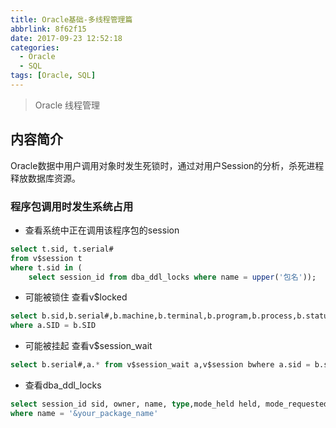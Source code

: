 ```yaml
---
title: Oracle基础-多线程管理篇
abbrlink: 8f62f15
date: 2017-09-23 12:52:18
categories:
  - Oracle
  - SQL
tags: [Oracle, SQL]
---
```

> Oracle 线程管理

<!--more-->



## 内容简介

Oracle数据中用户调用对象时发生死锁时，通过对用户Session的分析，杀死进程释放数据库资源。

### 程序包调用时发生系统占用

- 查看系统中正在调用该程序包的session
``` sql
select t.sid, t.serial#
from v$session t
where t.sid in (
	select session_id from dba_ddl_locks where name = upper('包名'));
```

- 可能被锁住 查看v$locked
``` sql
select b.sid,b.serial#,b.machine,b.terminal,b.program,b.process,b.status from v$lock a , v$session b
where a.SID = b.SID
```

- 可能被挂起 查看v$session_wait
``` sql
select b.serial#,a.* from v$session_wait a,v$session bwhere a.sid = b.sid
```

- 查看dba_ddl_locks
``` sql
select session_id sid, owner, name, type,mode_held held, mode_requested request from dba_ddl_locks
where name = '&your_package_name'				 
```
